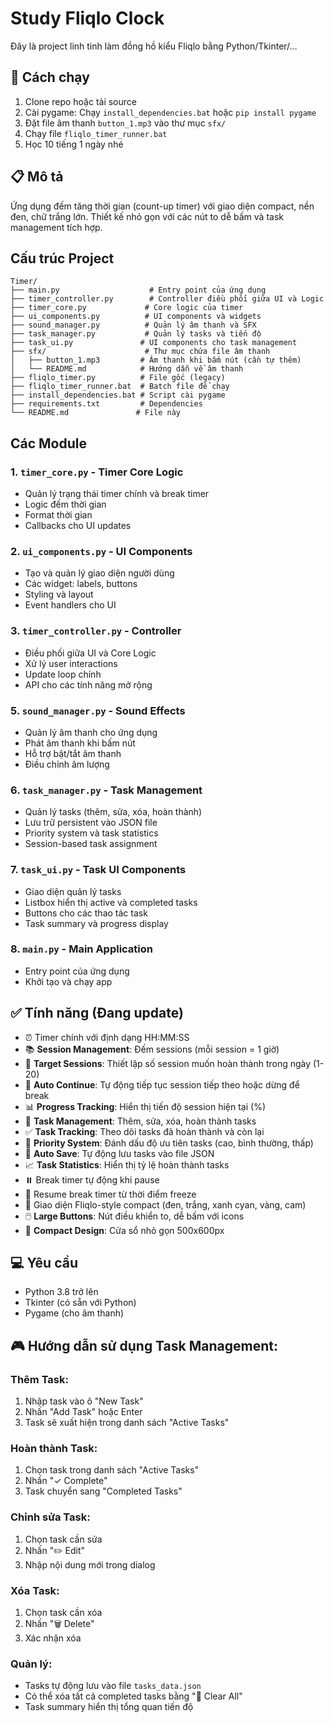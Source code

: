 # Study Fliqlo Clock

Đây là project linh tinh làm đồng hồ kiểu Fliqlo bằng Python/Tkinter/…

## 🚀 Cách chạy

1. Clone repo hoặc tải source
2. Cài pygame: Chạy `install_dependencies.bat` hoặc `pip install pygame`
3. Đặt file âm thanh `button_1.mp3` vào thư mục `sfx/`
4. Chạy file `fliqlo_timer_runner.bat`
5. Học 10 tiếng 1 ngày nhé

## 📋 Mô tả

Ứng dụng đếm tăng thời gian (count-up timer) với giao diện compact, nền đen, chữ trắng lớn. 
Thiết kế nhỏ gọn với các nút to dễ bấm và task management tích hợp.

## Cấu trúc Project

```
Timer/
├── main.py                    # Entry point của ứng dụng
├── timer_controller.py        # Controller điều phối giữa UI và Logic
├── timer_core.py             # Core logic của timer
├── ui_components.py          # UI components và widgets
├── sound_manager.py          # Quản lý âm thanh và SFX
├── task_manager.py           # Quản lý tasks và tiến độ
├── task_ui.py               # UI components cho task management
├── sfx/                      # Thư mục chứa file âm thanh
│   ├── button_1.mp3         # Âm thanh khi bấm nút (cần tự thêm)
│   └── README.md            # Hướng dẫn về âm thanh
├── fliqlo_timer.py          # File gốc (legacy)
├── fliqlo_timer_runner.bat  # Batch file để chạy
├── install_dependencies.bat # Script cài pygame
├── requirements.txt         # Dependencies
└── README.md               # File này
```

## Các Module

### 1. `timer_core.py` - Timer Core Logic
- Quản lý trạng thái timer chính và break timer
- Logic đếm thời gian
- Format thời gian
- Callbacks cho UI updates

### 2. `ui_components.py` - UI Components
- Tạo và quản lý giao diện người dùng
- Các widget: labels, buttons
- Styling và layout
- Event handlers cho UI

### 3. `timer_controller.py` - Controller
- Điều phối giữa UI và Core Logic
- Xử lý user interactions
- Update loop chính
- API cho các tính năng mở rộng

### 5. `sound_manager.py` - Sound Effects
- Quản lý âm thanh cho ứng dụng
- Phát âm thanh khi bấm nút
- Hỗ trợ bật/tắt âm thanh
- Điều chỉnh âm lượng

### 6. `task_manager.py` - Task Management
- Quản lý tasks (thêm, sửa, xóa, hoàn thành)
- Lưu trữ persistent vào JSON file
- Priority system và task statistics
- Session-based task assignment

### 7. `task_ui.py` - Task UI Components
- Giao diện quản lý tasks
- Listbox hiển thị active và completed tasks
- Buttons cho các thao tác task
- Task summary và progress display

### 8. `main.py` - Main Application
- Entry point của ứng dụng
- Khởi tạo và chạy app

## ✅ Tính năng (Đang update)

- ⏰ Timer chính với định dạng HH:MM:SS
- 📚 **Session Management**: Đếm sessions (mỗi session = 1 giờ)
- 🎯 **Target Sessions**: Thiết lập số session muốn hoàn thành trong ngày (1-20)
- 🔄 **Auto Continue**: Tự động tiếp tục session tiếp theo hoặc dừng để break
- 📊 **Progress Tracking**: Hiển thị tiến độ session hiện tại (%)
- 📝 **Task Management**: Thêm, sửa, xóa, hoàn thành tasks
- ✅ **Task Tracking**: Theo dõi tasks đã hoàn thành và còn lại
- 🎨 **Priority System**: Đánh dấu độ ưu tiên tasks (cao, bình thường, thấp)
- 💾 **Auto Save**: Tự động lưu tasks vào file JSON
- 📈 **Task Statistics**: Hiển thị tỷ lệ hoàn thành tasks
- ⏸️ Break timer tự động khi pause  
- 🔄 Resume break timer từ thời điểm freeze
- 🎨 Giao diện Fliqlo-style compact (đen, trắng, xanh cyan, vàng, cam)
- 🖱️ **Large Buttons**: Nút điều khiển to, dễ bấm với icons
- 📱 **Compact Design**: Cửa sổ nhỏ gọn 500x600px

## 💻 Yêu cầu

- Python 3.8 trở lên
- Tkinter (có sẵn với Python)
- Pygame (cho âm thanh)

## 🎮 Hướng dẫn sử dụng Task Management:

### **Thêm Task:**
1. Nhập task vào ô "New Task"
2. Nhấn "Add Task" hoặc Enter
3. Task sẽ xuất hiện trong danh sách "Active Tasks"

### **Hoàn thành Task:**
1. Chọn task trong danh sách "Active Tasks"
2. Nhấn "✓ Complete"
3. Task chuyển sang "Completed Tasks"

### **Chỉnh sửa Task:**
1. Chọn task cần sửa
2. Nhấn "✏️ Edit"
3. Nhập nội dung mới trong dialog

### **Xóa Task:**
1. Chọn task cần xóa
2. Nhấn "🗑️ Delete"
3. Xác nhận xóa

### **Quản lý:**
- Tasks tự động lưu vào file `tasks_data.json`
- Có thể xóa tất cả completed tasks bằng "🧹 Clear All"
- Task summary hiển thị tổng quan tiến độ
